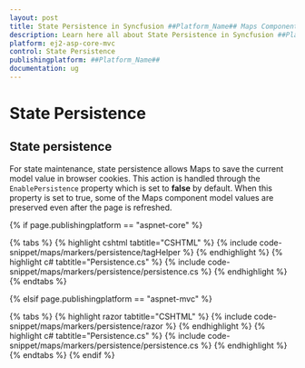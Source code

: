 ```yaml
---
layout: post
title: State Persistence in Syncfusion ##Platform_Name## Maps Component
description: Learn here all about State Persistence in Syncfusion ##Platform_Name## Maps component of Syncfusion Essential JS 2 and more.
platform: ej2-asp-core-mvc
control: State Persistence
publishingplatform: ##Platform_Name##
documentation: ug
---
```


# State Persistence

## State persistence

For state maintenance, state persistence allows Maps to save the current model value in browser cookies. This action is handled through the `EnablePersistence` property which is set to **false** by default. When this property is set to true, some of the Maps component model values are preserved even after the page is refreshed.

{% if page.publishingplatform == "aspnet-core" %}

{% tabs %}
{% highlight cshtml tabtitle="CSHTML" %}
{% include code-snippet/maps/markers/persistence/tagHelper %}
{% endhighlight %}
{% highlight c# tabtitle="Persistence.cs" %}
{% include code-snippet/maps/markers/persistence/persistence.cs %}
{% endhighlight %}
{% endtabs %}

{% elsif page.publishingplatform == "aspnet-mvc" %}

{% tabs %}
{% highlight razor tabtitle="CSHTML" %}
{% include code-snippet/maps/markers/persistence/razor %}
{% endhighlight %}
{% highlight c# tabtitle="Persistence.cs" %}
{% include code-snippet/maps/markers/persistence/persistence.cs %}
{% endhighlight %}
{% endtabs %}
{% endif %}

